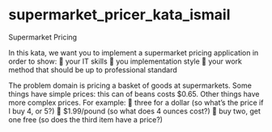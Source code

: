 # supermarket_pricer_kata_ismail

Supermarket Pricing

In this kata, we want you to implement a supermarket pricing application
in order to show:
 your IT skills
 you implementation style
 your work method that should be up to professional standard

The problem domain is pricing a basket of goods at supermarkets. Some
things have simple prices: this can of beans costs $0.65. Other things
have more complex prices. For example:
 three for a dollar (so what’s the price if I buy 4, or 5?)
 $1.99/pound (so what does 4 ounces cost?)
 buy two, get one free (so does the third item have a price?)